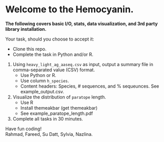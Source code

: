 # Welcome to the Hemocyanin.


**The following covers basic I/O, stats, data visualization, and 3rd party library installation.**

Your task, should you choose to accept it:

* Clone this repo.
* Complete the task in Python and/or R.
1. Using ```heavy_light_ag_aaseq.csv``` as input, output a summary file in comma-separated value (CSV) format.
	* Use Python or R.
	* Use column ```h_species```.
	* Content headers: Species, # sequences, and % sequeunces. See example_output.csv.
2. Visualize the distribution of ```paratope``` length.
	* Use R
	* Install themeakbar (get themeakbar) 
	* See example_paratope_length.pdf 
3. Complete all tasks in 30 minutes.

Have fun coding!\
Rahmad, Fareed, Su Datt, Sylvia, Nazlina.

